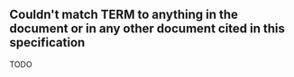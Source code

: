## Couldn't match TERM to anything in the document or in any other document cited in this specification

TODO